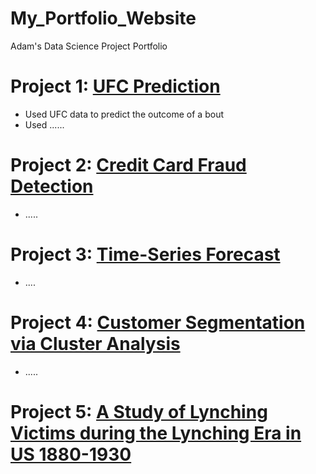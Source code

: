 # My_Portfolio_Website
Adam's Data Science Project Portfolio

# Project 1: [UFC Prediction](https://github.com/AdamBlomfield/machine_learning_ufc_data)
* Used UFC data to predict the outcome of a bout
* Used ......

# Project 2: [Credit Card Fraud Detection](https://github.com/AdamBlomfield/credit_card_fraud)
* .....

# Project 3: [Time-Series Forecast](https://github.com/AdamBlomfield/timeseries_arima_zillowdata)
* ....

# Project 4: [Customer Segmentation via Cluster Analysis](https://github.com/AdamBlomfield/customer_segmentation_via_cluster_analysis)
* .....

# Project 5: [A Study of Lynching Victims during the Lynching Era in US 1880-1930](https://github.com/bluetrane-dev/dsc_mod3_final_project)
